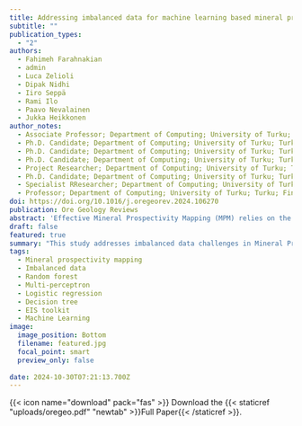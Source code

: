 ```yaml
---
title: Addressing imbalanced data for machine learning based mineral prospectivity mapping
subtitle: ""
publication_types:
  - "2"
authors:
  - Fahimeh Farahnakian 
  - admin
  - Luca Zelioli
  - Dipak Nidhi
  - Iiro Seppä
  - Rami Ilo
  - Paavo Nevalainen
  - Jukka Heikkonen 
author_notes:
  - Associate Professor; Department of Computing; University of Turku; Turku; Finland
  - Ph.D. Candidate; Department of Computing; University of Turku; Turku; Finland
  - Ph.D. Candidate; Department of Computing; University of Turku; Turku; Finland
  - Ph.D. Candidate; Department of Computing; University of Turku; Turku; Finland
  - Project Researcher; Department of Computing; University of Turku; Turku; Finland
  - Ph.D. Candidate; Department of Computing; University of Turku; Turku; Finland
  - Specialist RResearcher; Department of Computing; University of Turku; Turku; Finland
  - Professor; Department of Computing; University of Turku; Turku; Finland
doi: https://doi.org/10.1016/j.oregeorev.2024.106270
publication: Ore Geology Reviews
abstract: 'Effective Mineral Prospectivity Mapping (MPM) relies on the ability of Machine Learning (ML) models to extract meaningful patterns from geophysical data. However, in mineral exploration, identifying the presence of mineral deposits is often a rare event compared with the overall geological landscape. This rarity leads to a highly imbalanced dataset, where positive instances (mineralized samples) are considerably less frequent than negative instances (non-mineralized samples). Imbalanced data can potentially bias ML models towards the majority class, leading to inaccurate predictions for the minority class (mineralized samples) which are of primary interest. To address this challenge, we proposed two-level methods in this study. At the data level, we employed imbalanced data handling techniques that operate on the training dataset and change the class distribution. At the algorithmic level, we adjusted the decision threshold of a model to balance the trade-off between false positives and false negatives. Experimental results are collected on a geophysical data from Lapland, Finland. The dataset exhibits a significant class imbalance, comprising 17 positive samples contrasted with 1840000 negative samples. We investigate the effect of handling imbalanced data on the performance of four ML models including Multi-Layer Perceptron (MLP), Random Forest (RF), Decision Tree (DT), and Logistic Regression (LR). From the results, we found that the MLP model achieved the best overall performance, with total accuracy of 97.13% on balanced data using synthetic minority oversampling method. Random forest and DT also performed well, with accuracies of 88.34% and 89.35%, respectively. The implemented methodology of this work is integrated in QGIS as a new toolkit which is called EIS Toolkit for MPM.'
draft: false
featured: true
summary: "This study addresses imbalanced data challenges in Mineral Prospectivity Mapping (MPM) using geophysical data from Lapland, Finland. It applies data-level imbalanced handling techniques and algorithm-level threshold adjustments to improve model predictions of rare mineral deposits. The performance of four ML models—MLP, RF, DT, and LR—was evaluated. The MLP model achieved the best accuracy (97.13%) on balanced data using synthetic oversampling."
tags:
  - Mineral prospectivity mapping
  - Imbalanced data
  - Random forest
  - Multi-perceptron
  - Logistic regression
  - Decision tree
  - EIS toolkit
  - Machine Learning
image:
  image_position: Bottom
  filename: featured.jpg
  focal_point: smart
  preview_only: false
  
date: 2024-10-30T07:21:13.700Z
---
```

<!--StartFragment-->

{{< icon name="download" pack="fas" >}} Download the {{< staticref "uploads/oregeo.pdf" "newtab" >}}Full Paper{{< /staticref >}}.

<!--EndFragment-->
